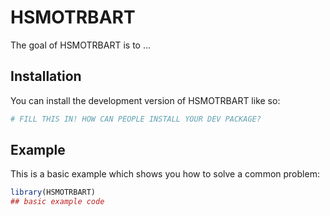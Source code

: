 
# HSMOTRBART

<!-- badges: start -->
<!-- badges: end -->

The goal of HSMOTRBART is to ...

## Installation

You can install the development version of HSMOTRBART like so:

``` r
# FILL THIS IN! HOW CAN PEOPLE INSTALL YOUR DEV PACKAGE?
```

## Example

This is a basic example which shows you how to solve a common problem:

``` r
library(HSMOTRBART)
## basic example code
```

